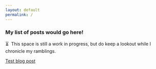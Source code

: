 ```yaml
---
layout: default
permalink: /
---
```


### My list of posts would go here!

⏳&nbsp;&nbsp;This space is still a work in progress, but do keep a lookout while I chronicle my ramblings.

[Test blog post](/posts/blog-post/)